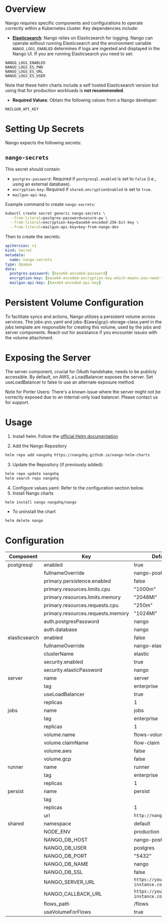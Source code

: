 # Overview

Nango requires specific components and configurations to operate correctly within a Kubernetes cluster. Key dependencies include:

- **[Elasticsearch](https://www.elastic.co/)**: Nango relies on Elasticsearch for logging.
Nango can operate without running Elasticsearch and the environment variable `NANGO_LOGS_ENABLED`
determines if logs are ingested and displayed in the Nango UI. If you are running Elasticsearch you
need to set:
```
NANGO_LOGS_ENABLED
NANGO_LOGS_ES_PWD
NANGO_LOGS_ES_URL
NANGO_LOGS_ES_USER
```
Note that these helm charts include a self hosted Elasticsearch version but 
using that for production workloads is **not recommended**.
- **Required Values**: Obtain the following values from a Nango developer:

```
MAILGUN_API_KEY
```

# Setting Up Secrets

Nango expects the following secrets:

## `nango-secrets`

This secret should contain:

- `postgres-password`: Required if `postgresql.enabled` is set to `false` (i.e., using an external database).
- `encryption-key`: Required if `shared.encryptionEnabled` is set to `true`.
- `mailgun-api-key`.

Example command to create `nango-secrets`:

```bash
kubectl create secret generic nango-secrets \
  --from-literal=postgres-password=secure-pw \
  --from-literal=encryption-key=base64-encoded-256-bit-key \
  --from-literal=mailgun-api-key=key-from-nango-dev
  ```

Then to create the secrets:

```yaml
apiVersion: v1
kind: Secret
metadata:
  name: nango-secrets
type: Opaque
data:
  postgres-password: [base64-encoded-password]
  encryption-key: [base64-encoded-encryption-key-which-means-you-need-to-base64-encode-the-base64-256-bit-key]
  mailgun-api-key: [base64-encoded-api-key]
```

# Persistent Volume Configuration

To facilitate syncs and actions, Nango utilizes a persistent volume across services.
The jobs-pvc.yaml and jobs-${aws|gcp}-storage-class.yaml in the jobs template
are responsible for creating this volume, used by the jobs and server components.
Reach out for assistance if you encounter issues with the volume attachment.

# Exposing the Server

The server component, crucial for OAuth handshake, needs to be publicly accessible.
By default, on AWS, a LoadBalancer exposes the server. Set useLoadBalancer
to false to use an alternate exposure method.

Note for Porter Users: There's a known issue where the server might not be
correctly exposed due to an internal-only load balancer. Please contact us for support.

# Usage

1. Install helm: Follow the [official Helm documentation](https://helm.sh/docs)

2. Add the Nango Repository

```bash
helm repo add nangohq https://nangohq.github.io/nango-helm-charts
```

3. Update the Repository (if previously added):

```bash
helm repo update nangohq
helm search repo nangohq
```

4. Configure values.yaml: Refer to the configuration section below.
5. Install Nango charts

```bash
helm install nango nangohq/nango
```

- To uninstall the chart

```sh
helm delete nango
```

# Configuration

| Component                | Key                            | Default Value|
|--------------------------|--------------------------------|--------------|
| postgresql               | enabled                        | true         |
|                          | fullnameOverride               | nango-postgresql |
|                          | primary.persistence.enabled     | false        |
|                          | primary.resources.limits.cpu    | "1000m"      |
|                          | primary.resources.limits.memory | "2048Mi"     |
|                          | primary.resources.requests.cpu  | "250m"       |
|                          | primary.resources.requests.memory | "1024Mi"    |
|                          | auth.postgresPassword           | nango        |
|                          | auth.database                   | nango        |
| elasticsearch            | enabled                        | false         |
|                          | fullnameOverride               | nango-elasticsearch |
|                          | clusterName                    | elastic      |
|                          | security.enabled               | true         |
|                          | security.elasticPassword       | nango        |
| server                   | name                           | server       |
|                          | tag                            | enterprise   |
|                          | useLoadBalancer                | true         |
|                          | replicas                       | 1            |
| jobs                     | name                           | jobs         |
|                          | tag                            | enterprise   |
|                          | replicas                       | 1            |
|                          | volume.name                    | flows-volume |
|                          | volume.claimName               | flow-claim   |
|                          | volume.aws                     | false        |
|                          | volume.gcp                     | false        |
| runner                   | name                           | runner       |
|                          | tag                            | enterprise   |
|                          | replicas                       | 1            |
| persist                  | name                           | persist      |
|                          | tag                            |    |
|                          | replicas                       | 1            |
|                          | url                            | `http://nango-persist` |
| shared                   | namespace                      | default      |
|                          | NODE_ENV                       | production   |
|                          | NANGO_DB_HOST                  | nango-postgresql |
|                          | NANGO_DB_USER                  | postgres     |
|                          | NANGO_DB_PORT                  | "5432"       |
|                          | NANGO_DB_NAME                  | nango        |
|                          | NANGO_DB_SSL                   | false        |
|                          | NANGO_SERVER_URL               | `https://your-hosted-instance.com` |
|                          | NANGO_CALLBACK_URL             | `https://your-hosted-instance.com/oauth/callback` |
|                          | flows_path                     | /flows       |
|                          | useVolumeForFlows              | true         |
